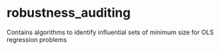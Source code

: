 # robustness_auditing
Contains algorithms to identify influential sets of minimum size for OLS regression problems
